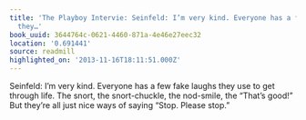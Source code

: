 ```yaml
---
title: 'The Playboy Intervie: Seinfeld: I’m very kind. Everyone has a few fake laughs
  they…'
book_uuid: 3644764c-0621-4460-871a-4e46e27eec32
location: '0.691441'
source: readmill
highlighted_on: '2013-11-16T18:11:51.000Z'
---
```


Seinfeld: I’m very kind. Everyone has a few fake laughs they use to get through life. The snort, the snort-chuckle, the nod-smile, the “That’s good!” But they’re all just nice ways of saying “Stop. Please stop.”